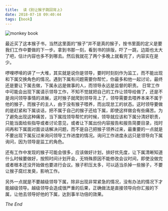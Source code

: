 ```yaml
---
title:  读《别让猴子跳回背上》
date: 2018-07-18 09:40:44
tags: [book] 
---
```


![monkey book](/blogImages/timg.jpeg)

最近买了这本猴子书，当然这里面的“猴子”并不是真的猴子，按书里面的定义是要我们工作中要做的下一步。拿到书那一刻，看到书的排版，吓了一跳，边距也太大了吧，估计内容也多不到哪去。然后我就花了两个多晚上就看完了，内容实在是少。

啰哩啰嗦的讲了一大堆，其实就是说你是领导，要时时刻刻作为监工，而不能出现和下属交换角色的情况。遇到下属有问题需要你帮忙，你最多和他一起讨论，最终还是要让下属去做，下属永远是做事的人，而领导永远是监督的职责。 日常工作中可能会出现下属请示领导工作，不知不觉就把自己的工作让领导给做了，还是不是询问领导事情的进展，这时猴子就爬到领导背上了，领导需要去喂养本来不属于他的猴子，而猴子的主人，由于没有猴子喂养，而出现怠工的状态。这时领导要做的是赶紧和下属谈话，把不属于自己的猴子还给下属，即使这样做会有些痛苦。为了避免出现这种痛苦，当下属找领导帮忙的时候，领导就应该和下属分清好职责，只能当面给些指导或者讨论意见，或者让下属出份内容报告和报告简要目录，找时间再和下属面对面谈话解决问题，而不是自己把猴子领养过来，最重要的一点就是不要出现下属反过来询问领导工作进度的情况。询问工作进度永远只是领导向下属询问，因为领导是监工的角色。

还有工作中发现的猴子可能会很多，应该做好计划，排好优先度，让下属清晰知道什么时候要做好，按照时间计划开会，无特殊原因不能修改会议时间，即使没做完或者根本还没开始做也要进行会议。猴子积压太多，可以适当杀掉一些猴子，不要让猴子腐烂发臭，影响工作。

另外一点就是不要越级领导下属，除非出现非常紧急的情况，没有办法的情况下才能越级领导。越级领导会造成很严重的后果，正确做法是直接领导向你汇报的下属，让他去领导好他的下属，达到事半功倍的效果。

*The End*